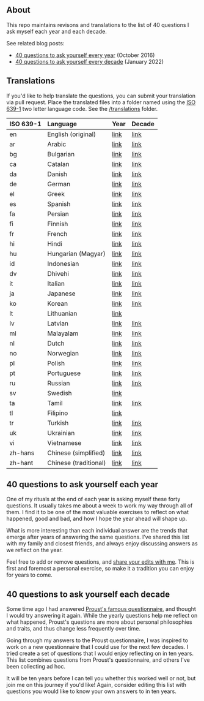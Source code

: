 ## About

This repo maintains revisons and translations to the list of 40 questions I ask myself each year and each decade.

See related blog posts:

- [40 questions to ask yourself every year](http://stephanango.com/40-questions) (October 2016)
- [40 questions to ask yourself every decade](http://stephanango.com/40-questions-decade) (January 2022)

## Translations

If you'd like to help translate the questions, you can submit your translation via pull request. Place the translated files into a folder named using the [ISO 639-1](https://en.wikipedia.org/wiki/List_of_ISO_639-1_codes) two letter language code. See the [/translations](/translations) folder.

| ISO 639-1 | Language              | Year                                  | Decade                                  |
| :-------- | :-------------------- | ------------------------------------- | --------------------------------------- |
| en        | English (original)    | [link](year.md)                       | [link](decade.md)                       |
| ar        | Arabic                | [link](/translations/ar/year.md)      | [link](/translations/ar/decade.md)      |
| bg        | Bulgarian             | [link](/translations/bg/year.md)      | [link](/translations/bg/decade.md)      |
| ca        | Catalan               | [link](/translations/ca/year.md)      | [link](/translations/ca/decade.md)      |
| da        | Danish                | [link](/translations/da/year.md)      | [link](/translations/da/decade.md)      |
| de        | German                | [link](/translations/de/year.md)      | [link](/translations/de/decade.md)      |
| el        | Greek                 | [link](/translations/el/year.md)      | [link](/translations/el/decade.md)      |
| es        | Spanish               | [link](/translations/es/year.md)      | [link](/translations/es/decade.md)      |
| fa        | Persian               | [link](/translations/fa/year.md)      | [link](/translations/fa/decade.md)      |
| fi        | Finnish               | [link](/translations/fi/year.md)      | [link](/translations/fi/decade.md)      |
| fr        | French                | [link](/translations/fr/year.md)      | [link](/translations/fr/decade.md)      |
| hi        | Hindi                 | [link](/translations/hi/year.md)      | [link](/translations/hi/decade.md)      |
| hu        | Hungarian (Magyar)    | [link](/translations/hu/year.md)      | [link](/translations/hu/decade.md)      |
| id        | Indonesian            | [link](/translations/id/year.md)      | [link](/translations/id/decade.md)      |
| dv        | Dhivehi               | [link](/translations/dv/year.md)      | [link](/translations/dv/decade.md)      |
| it        | Italian               | [link](/translations/it/year.md)      | [link](/translations/it/decade.md)      |
| ja        | Japanese              | [link](/translations/ja/year.md)      | [link](/translations/ja/decade.md)      |
| ko        | Korean                | [link](/translations/ko/year.md)      | [link](/translations/ko/decade.md)      |
| lt        | Lithuanian            | [link](/translations/lt/year.md)      |                                         |
| lv        | Latvian               | [link](/translations/lv/year.md)      | [link](/translations/lv/decade.md)      |
| ml        | Malayalam             | [link](/translations/ml/year.md)      | [link](/translations/ml/decade.md)      |
| nl        | Dutch                 | [link](/translations/nl/year.md)      | [link](/translations/nl/decade.md)      |
| no        | Norwegian             | [link](/translations/no/year.md)      | [link](/translations/no/decade.md)      |
| pl        | Polish                | [link](/translations/pl/year.md)      | [link](/translations/pl/decade.md)      |
| pt        | Portuguese            | [link](/translations/pt/year.md)      | [link](/translations/pt/decade.md)      |
| ru        | Russian               | [link](/translations/ru/year.md)      | [link](/translations/ru/decade.md)      |
| sv        | Swedish               | [link](/translations/sv/year.md)      |                                         |
| ta        | Tamil                 | [link](/translations/ta/year.md)      | [link](/translations/ta/decade.md)      |
| tl        | Filipino              | [link](/translations/tl/year.md)      |                                         |
| tr        | Turkish               | [link](/translations/tr/year.md)      | [link](/translations/tr/decade.md)      |
| uk        | Ukrainian             | [link](/translations/uk/year.md)      | [link](/translations/uk/decade.md)      |
| vi        | Vietnamese            | [link](/translations/vi/year.md)      | [link](/translations/vi/decade.md)      |
| zh-hans   | Chinese (simplified)  | [link](/translations/zh-hans/year.md) | [link](/translations/zh-hans/decade.md) |
| zh-hant   | Chinese (traditional) | [link](/translations/zh-hant/year.md) | [link](/translations/zh-hant/decade.md) |

## 40 questions to ask yourself each year

One of my rituals at the end of each year is asking myself these forty questions. It usually takes me about a week to work my way through all of them. I find it to be one of the most valuable exercises to reflect on what happened, good and bad, and how I hope the year ahead will shape up.

What is more interesting than each individual answer are the trends that emerge after years of answering the same questions. I’ve shared this list with my family and closest friends, and always enjoy discussing answers as we reflect on the year.

Feel free to add or remove questions, and [share your edits with me](https://twitter.com/kepano). This is first and foremost a personal exercise, so make it a tradition you can enjoy for years to come.

## 40 questions to ask yourself each decade

Some time ago I had answered [Proust's famous questionnaire](https://en.wikipedia.org/wiki/Proust_Questionnaire), and thought I would try answering it again. While the yearly questions help me reflect on what happened, Proust's questions are more about personal philosophies and traits, and thus change less frequently over time.

Going through my answers to the Proust questionnaire, I was inspired to work on a new questionnaire that I could use for the next few decades. I tried create a set of questions that I would enjoy reflecting on in ten years. This list combines questions from Proust's questionnaire, and others I've been collecting ad hoc.

It will be ten years before I can tell you whether this worked well or not, but join me on this journey if you'd like! Again, consider editing this list with questions you would like to know your own answers to in ten years.
